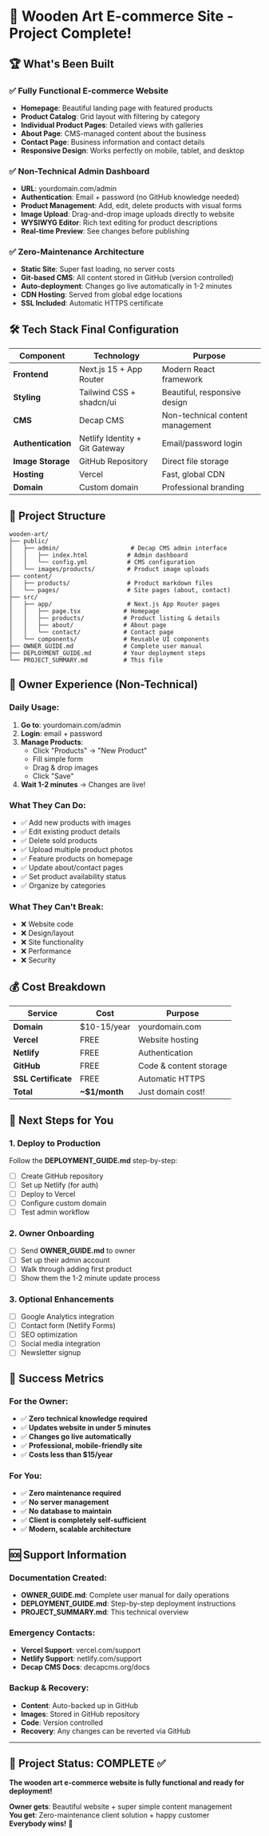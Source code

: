# 🎉 Wooden Art E-commerce Site - Project Complete!

## 🏆 What's Been Built

### ✅ Fully Functional E-commerce Website
- **Homepage**: Beautiful landing page with featured products
- **Product Catalog**: Grid layout with filtering by category  
- **Individual Product Pages**: Detailed views with galleries
- **About Page**: CMS-managed content about the business
- **Contact Page**: Business information and contact details
- **Responsive Design**: Works perfectly on mobile, tablet, and desktop

### ✅ Non-Technical Admin Dashboard
- **URL**: yourdomain.com/admin
- **Authentication**: Email + password (no GitHub knowledge needed)
- **Product Management**: Add, edit, delete products with visual forms
- **Image Upload**: Drag-and-drop image uploads directly to website
- **WYSIWYG Editor**: Rich text editing for product descriptions
- **Real-time Preview**: See changes before publishing

### ✅ Zero-Maintenance Architecture
- **Static Site**: Super fast loading, no server costs
- **Git-based CMS**: All content stored in GitHub (version controlled)
- **Auto-deployment**: Changes go live automatically in 1-2 minutes
- **CDN Hosting**: Served from global edge locations
- **SSL Included**: Automatic HTTPS certificate

## 🛠️ Tech Stack Final Configuration

| Component | Technology | Purpose |
|-----------|------------|---------|
| **Frontend** | Next.js 15 + App Router | Modern React framework |
| **Styling** | Tailwind CSS + shadcn/ui | Beautiful, responsive design |
| **CMS** | Decap CMS | Non-technical content management |
| **Authentication** | Netlify Identity + Git Gateway | Email/password login |
| **Image Storage** | GitHub Repository | Direct file storage |
| **Hosting** | Vercel | Fast, global CDN |
| **Domain** | Custom domain | Professional branding |

## 📁 Project Structure

```
wooden-art/
├── public/
│   ├── admin/                    # Decap CMS admin interface
│   │   ├── index.html           # Admin dashboard
│   │   └── config.yml           # CMS configuration
│   └── images/products/         # Product image uploads
├── content/
│   ├── products/                # Product markdown files
│   └── pages/                   # Site pages (about, contact)
├── src/
│   ├── app/                     # Next.js App Router pages
│   │   ├── page.tsx            # Homepage
│   │   ├── products/           # Product listing & details
│   │   ├── about/              # About page  
│   │   └── contact/            # Contact page
│   └── components/             # Reusable UI components
├── OWNER_GUIDE.md              # Complete user manual
├── DEPLOYMENT_GUIDE.md         # Your deployment steps
└── PROJECT_SUMMARY.md          # This file
```

## 🎯 Owner Experience (Non-Technical)

### Daily Usage:
1. **Go to**: yourdomain.com/admin
2. **Login**: email + password
3. **Manage Products**: 
   - Click "Products" → "New Product"
   - Fill simple form
   - Drag & drop images
   - Click "Save"
4. **Wait 1-2 minutes** → Changes are live!

### What They Can Do:
- ✅ Add new products with images
- ✅ Edit existing product details
- ✅ Delete sold products  
- ✅ Upload multiple product photos
- ✅ Feature products on homepage
- ✅ Update about/contact pages
- ✅ Set product availability status
- ✅ Organize by categories

### What They Can't Break:
- ❌ Website code
- ❌ Design/layout
- ❌ Site functionality
- ❌ Performance
- ❌ Security

## 💰 Cost Breakdown

| Service | Cost | Purpose |
|---------|------|---------|
| **Domain** | $10-15/year | yourdomain.com |
| **Vercel** | FREE | Website hosting |
| **Netlify** | FREE | Authentication |
| **GitHub** | FREE | Code & content storage |
| **SSL Certificate** | FREE | Automatic HTTPS |
| **Total** | **~$1/month** | Just domain cost! |

## 🚀 Next Steps for You

### 1. Deploy to Production
Follow the **DEPLOYMENT_GUIDE.md** step-by-step:
- [ ] Create GitHub repository
- [ ] Set up Netlify (for auth)
- [ ] Deploy to Vercel
- [ ] Configure custom domain
- [ ] Test admin workflow

### 2. Owner Onboarding
- [ ] Send **OWNER_GUIDE.md** to owner
- [ ] Set up their admin account
- [ ] Walk through adding first product
- [ ] Show them the 1-2 minute update process

### 3. Optional Enhancements
- [ ] Google Analytics integration
- [ ] Contact form (Netlify Forms)
- [ ] SEO optimization
- [ ] Social media integration
- [ ] Newsletter signup

## 🎉 Success Metrics

### For the Owner:
- ✅ **Zero technical knowledge required**
- ✅ **Updates website in under 5 minutes**
- ✅ **Changes go live automatically**
- ✅ **Professional, mobile-friendly site**
- ✅ **Costs less than $15/year**

### For You:
- ✅ **Zero maintenance required**
- ✅ **No server management**
- ✅ **No database to maintain**
- ✅ **Client is completely self-sufficient**
- ✅ **Modern, scalable architecture**

## 🆘 Support Information

### Documentation Created:
- **OWNER_GUIDE.md**: Complete user manual for daily operations
- **DEPLOYMENT_GUIDE.md**: Step-by-step deployment instructions
- **PROJECT_SUMMARY.md**: This technical overview

### Emergency Contacts:
- **Vercel Support**: vercel.com/support
- **Netlify Support**: netlify.com/support  
- **Decap CMS Docs**: decapcms.org/docs

### Backup & Recovery:
- **Content**: Auto-backed up in GitHub
- **Images**: Stored in GitHub repository
- **Code**: Version controlled
- **Recovery**: Any changes can be reverted via GitHub

---

## 🎊 Project Status: COMPLETE ✅

**The wooden art e-commerce website is fully functional and ready for deployment!**

**Owner gets**: Beautiful website + super simple content management  
**You get**: Zero-maintenance client solution + happy customer  
**Everybody wins!** 🚀